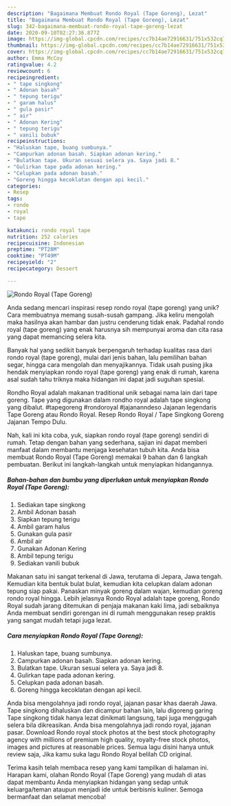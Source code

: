 ```yaml
---
description: "Bagaimana Membuat Rondo Royal (Tape Goreng), Lezat"
title: "Bagaimana Membuat Rondo Royal (Tape Goreng), Lezat"
slug: 342-bagaimana-membuat-rondo-royal-tape-goreng-lezat
date: 2020-09-10T02:27:36.877Z
image: https://img-global.cpcdn.com/recipes/cc7b14ae72916631/751x532cq70/rondo-royal-tape-goreng-foto-resep-utama.jpg
thumbnail: https://img-global.cpcdn.com/recipes/cc7b14ae72916631/751x532cq70/rondo-royal-tape-goreng-foto-resep-utama.jpg
cover: https://img-global.cpcdn.com/recipes/cc7b14ae72916631/751x532cq70/rondo-royal-tape-goreng-foto-resep-utama.jpg
author: Emma McCoy
ratingvalue: 4.2
reviewcount: 6
recipeingredient:
- " tape singkong"
- " Adonan basah"
- " tepung terigu"
- " garam halus"
- " gula pasir"
- " air"
- " Adonan Kering"
- " tepung terigu"
- " vanili bubuk"
recipeinstructions:
- "Haluskan tape, buang sumbunya."
- "Campurkan adonan basah. Siapkan adonan kering."
- "Bulatkan tape. Ukuran sesuai selera ya. Saya jadi 8."
- "Gulirkan tape pada adonan kering."
- "Celupkan pada adonan basah."
- "Goreng hingga kecoklatan dengan api kecil."
categories:
- Resep
tags:
- rondo
- royal
- tape

katakunci: rondo royal tape 
nutrition: 252 calories
recipecuisine: Indonesian
preptime: "PT28M"
cooktime: "PT49M"
recipeyield: "2"
recipecategory: Dessert

---
```



![Rondo Royal (Tape Goreng)](https://img-global.cpcdn.com/recipes/cc7b14ae72916631/751x532cq70/rondo-royal-tape-goreng-foto-resep-utama.jpg)

Anda sedang mencari inspirasi resep rondo royal (tape goreng) yang unik? Cara membuatnya memang susah-susah gampang. Jika keliru mengolah maka hasilnya akan hambar dan justru cenderung tidak enak. Padahal rondo royal (tape goreng) yang enak harusnya sih mempunyai aroma dan cita rasa yang dapat memancing selera kita.

Banyak hal yang sedikit banyak berpengaruh terhadap kualitas rasa dari rondo royal (tape goreng), mulai dari jenis bahan, lalu pemilihan bahan segar, hingga cara mengolah dan menyajikannya. Tidak usah pusing jika hendak menyiapkan rondo royal (tape goreng) yang enak di rumah, karena asal sudah tahu triknya maka hidangan ini dapat jadi suguhan spesial.

Rondho Royal adalah makanan traditional unik sebagai nama lain dari tape goreng. Tape yang digunakan dalam rondho royal adalah tape singkong yang dibalut. #tapegoreng #rondoroyal #jajananndeso Jajanan legendaris Tape Goreng atau Rondo Royal. Resep Rondo Royal / Tape Singkong Goreng Jajanan Tempo Dulu.


Nah, kali ini kita coba, yuk, siapkan rondo royal (tape goreng) sendiri di rumah. Tetap dengan bahan yang sederhana, sajian ini dapat memberi manfaat dalam membantu menjaga kesehatan tubuh kita. Anda bisa membuat Rondo Royal (Tape Goreng) memakai 9 bahan dan 6 langkah pembuatan. Berikut ini langkah-langkah untuk menyiapkan hidangannya.

<!--inarticleads1-->

##### Bahan-bahan dan bumbu yang diperlukan untuk menyiapkan Rondo Royal (Tape Goreng):

1. Sediakan  tape singkong
1. Ambil  Adonan basah
1. Siapkan  tepung terigu
1. Ambil  garam halus
1. Gunakan  gula pasir
1. Ambil  air
1. Gunakan  Adonan Kering
1. Ambil  tepung terigu
1. Sediakan  vanili bubuk


Makanan satu ini sangat terkenal di Jawa, terutama di Jepara, Jawa tengah. Kemudian kita bentuk bulat bulat, kemudian kita celupkan dalam adonan tepung siap pakai. Panaskan minyak goreng dalam wajan, kemudian goreng rondo royal hingga. Lebih jelasnya Rondo Royal adalah tape goreng, Rondo Royal sudah jarang ditemukan di penjaja makanan kaki lima, jadi sebaiknya Anda membuat sendiri gorengan ini di rumah menggunakan resep praktis yang sangat mudah tetapi juga lezat. 

<!--inarticleads2-->

##### Cara menyiapkan Rondo Royal (Tape Goreng):

1. Haluskan tape, buang sumbunya.
1. Campurkan adonan basah. Siapkan adonan kering.
1. Bulatkan tape. Ukuran sesuai selera ya. Saya jadi 8.
1. Gulirkan tape pada adonan kering.
1. Celupkan pada adonan basah.
1. Goreng hingga kecoklatan dengan api kecil.


Anda bisa mengolahnya jadi rondo royal, jajanan pasar khas daerah Jawa. Tape singkong dihaluskan dan dicampur bahan lain, lalu digoreng garing Tape singkong tidak hanya lezat dinikmati langsung, tapi juga menggugah selera bila dikreasikan. Anda bisa mengolahnya jadi rondo royal, jajanan pasar. Download Rondo royal stock photos at the best stock photography agency with millions of premium high quality, royalty-free stock photos, images and pictures at reasonable prices. Semua lagu disini hanya untuk review saja, Jika kamu suka lagu Rondo Royal belilah CD original. 

Terima kasih telah membaca resep yang kami tampilkan di halaman ini. Harapan kami, olahan Rondo Royal (Tape Goreng) yang mudah di atas dapat membantu Anda menyiapkan hidangan yang sedap untuk keluarga/teman ataupun menjadi ide untuk berbisnis kuliner. Semoga bermanfaat dan selamat mencoba!

